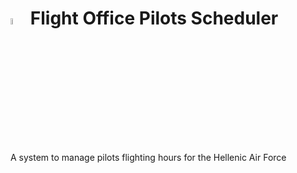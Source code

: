 # <img src="https://user-images.githubusercontent.com/20220057/156535164-c99ee17d-7b28-454f-b39a-9614c1f528a6.png" width="5%" height="5%"> Flight Office Pilots Scheduler
 A system to manage pilots flighting hours for the Hellenic Air Force
 <br>





